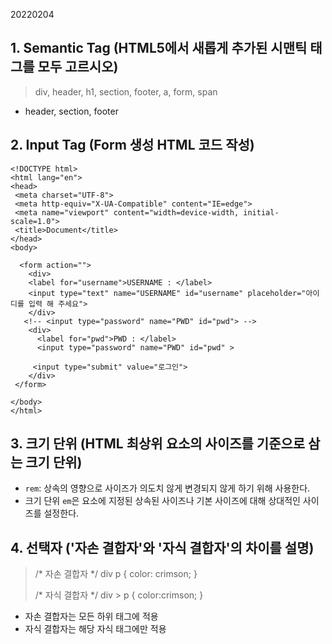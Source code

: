 20220204 

## 1. Semantic Tag (HTML5에서 새롭게 추가된 시맨틱 태그를 모두 고르시오)
>    div, header, h1, section, footer, a, form, span
* header, section, footer

## 2. Input Tag (Form 생성 HTML 코드 작성)
    <!DOCTYPE html>
    <html lang="en">
    <head>
     <meta charset="UTF-8">
     <meta http-equiv="X-UA-Compatible" content="IE=edge">
     <meta name="viewport" content="width=device-width, initial-scale=1.0">
     <title>Document</title>
    </head>
    <body>

      <form action="">
        <div>
        <label for="username">USERNAME : </label>
        <input type="text" name="USERNAME" id="username" placeholder="아이디를 입력 해 주세요">
        </div>
       <!-- <input type="password" name="PWD" id="pwd"> -->
        <div>
          <label for="pwd">PWD : </label>
          <input type="password" name="PWD" id="pwd" >

         <input type="submit" value="로그인">
        </div>
     </form>

    </body>
    </html>

## 3. 크기 단위 (HTML 최상위 요소의 사이즈를 기준으로 삼는 크기 단위)
* `rem`: 상속의 영향으로 사이즈가 의도치 않게 변경되지 않게 하기 위해 사용한다.
* 크기 단위 `em`은 요소에 지정된 상속된 사이즈나 기본 사이즈에 대해 상대적인 사이즈를 설정한다.

## 4. 선택자 ('자손 결합자'와 '자식 결합자'의 차이를 설명)
>    /* 자손 결합자 */
>    div p {
>      color: crimson;
>    }
>
>    /* 자식 결합자 */
>    div > p {
>      color:crimson;
>    }

* 자손 결합자는 모든 하위 태그에 적용
* 자식 결합자는 해당 자식 태그에만 적용